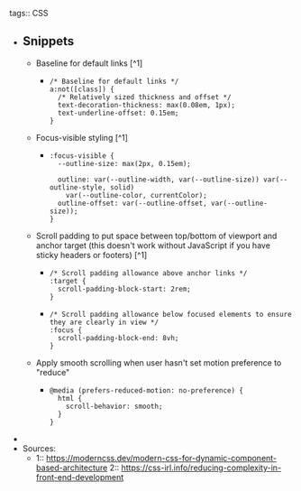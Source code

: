 tags:: CSS

- ## Snippets
	- Baseline for default links [^1]
		- ```
		  /* Baseline for default links */
		  a:not([class]) {
		    /* Relatively sized thickness and offset */
		    text-decoration-thickness: max(0.08em, 1px);
		    text-underline-offset: 0.15em;
		  }	
		  ```
	- Focus-visible styling [^1]
		- ```
		  :focus-visible {
		    --outline-size: max(2px, 0.15em);
		  
		    outline: var(--outline-width, var(--outline-size)) var(--outline-style, solid)
		      var(--outline-color, currentColor);
		    outline-offset: var(--outline-offset, var(--outline-size));
		  }
		  ```
	- Scroll padding to put space between top/bottom of viewport and anchor target (this doesn't work without JavaScript if you have sticky headers or footers) [^1]
		- ```
		  /* Scroll padding allowance above anchor links */
		  :target {
		    scroll-padding-block-start: 2rem;
		  }
		  ```
		- ```
		  /* Scroll padding allowance below focused elements to ensure they are clearly in view */
		  :focus {
		    scroll-padding-block-end: 8vh;
		  }
		  ```
	- Apply smooth scrolling when user hasn't set motion preference to "reduce"
		- ```
		  @media (prefers-reduced-motion: no-preference) {
		    html {
		      scroll-behavior: smooth;
		    }
		  }
		  ```
-
- Sources:
	- 1:: https://moderncss.dev/modern-css-for-dynamic-component-based-architecture
	  2:: https://css-irl.info/reducing-complexity-in-front-end-development